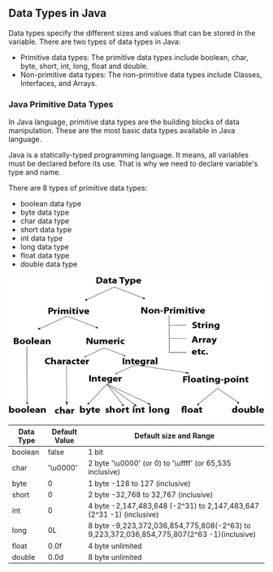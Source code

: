 ## Data Types in Java
Data types specify the different sizes and values that can be stored in the variable. There are two types of data types in Java:

- Primitive data types: The primitive data types include boolean, char, byte, short, int, long, float and double.
- Non-primitive data types: The non-primitive data types include Classes, Interfaces, and Arrays.

### Java Primitive Data Types
In Java language, primitive data types are the building blocks of data manipulation. These are the most basic data types available in Java language.

Java is a statically-typed programming language. It means, all variables must be declared before its use. That is why we need to declare variable's type and name.

There are 8 types of primitive data types:
- boolean data type
- byte data type
- char data type
- short data type
- int data type
- long data type
- float data type
- double data type

![img.png](img.png)

| Data Type   | Default Value | Default size and Range
| ----------- | ------------- |------------
| boolean     | false         | 1 bit
| char        | '\u0000'      | 2 byte '\u0000' (or 0) to '\uffff' (or 65,535 inclusive)
| byte        | 0             | 1 byte -128 to 127 (inclusive)
| short       | 0             | 2 byte -32,768 to 32,767 (inclusive)
| int         | 0             | 4 byte -2,147,483,648 (-2^31) to 2,147,483,647 (2^31 -1) (inclusive)
| long        | 0L            | 8 byte -9,223,372,036,854,775,808(-2^63) to 9,223,372,036,854,775,807(2^63 -1)(inclusive)
| float       | 0.0f          | 4 byte unlimited
| double      | 0.0d          | 8 byte unlimited

